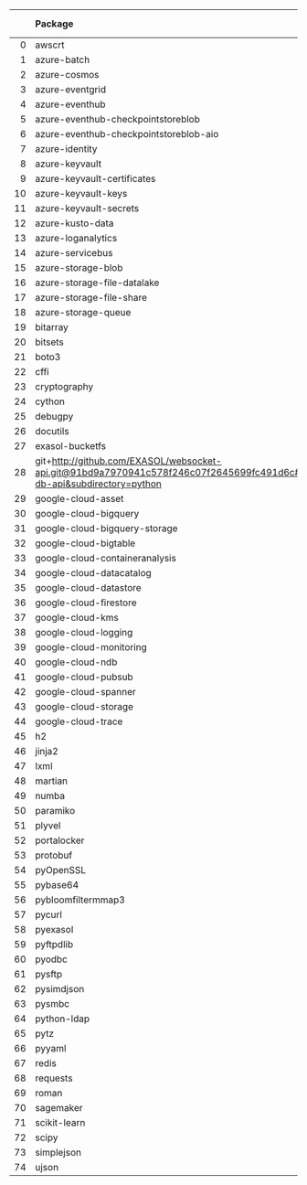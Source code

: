 <!-- markdown-link-check-disable -->

|    | Package                                                                                                                       | Version in 10.0.0    | Version in 10.1.0    | Status   |
|---:|:------------------------------------------------------------------------------------------------------------------------------|:---------------------|:---------------------|:---------|
|  0 | awscrt                                                                                                                        | 0.20.9               | 0.20.9               |          |
|  1 | azure-batch                                                                                                                   | 14.2.0               | 14.2.0               |          |
|  2 | azure-cosmos                                                                                                                  | 4.6.0                | 4.6.0                |          |
|  3 | azure-eventgrid                                                                                                               | 4.19.0               | 4.19.0               |          |
|  4 | azure-eventhub                                                                                                                | 5.11.7               | 5.11.7               |          |
|  5 | azure-eventhub-checkpointstoreblob                                                                                            | 1.1.4                | 1.1.4                |          |
|  6 | azure-eventhub-checkpointstoreblob-aio                                                                                        | 1.1.4                | 1.1.4                |          |
|  7 | azure-identity                                                                                                                | 1.16.0               | 1.16.0               |          |
|  8 | azure-keyvault                                                                                                                | 4.2.0                | 4.2.0                |          |
|  9 | azure-keyvault-certificates                                                                                                   | 4.8.0                | 4.8.0                |          |
| 10 | azure-keyvault-keys                                                                                                           | 4.9.0                | 4.9.0                |          |
| 11 | azure-keyvault-secrets                                                                                                        | 4.8.0                | 4.8.0                |          |
| 12 | azure-kusto-data                                                                                                              | 4.4.0                | 4.4.0                |          |
| 13 | azure-loganalytics                                                                                                            | 0.1.1                | 0.1.1                |          |
| 14 | azure-servicebus                                                                                                              | 7.12.1               | 7.12.1               |          |
| 15 | azure-storage-blob                                                                                                            | 12.19.1              | 12.19.1              |          |
| 16 | azure-storage-file-datalake                                                                                                   | 12.14.0              | 12.14.0              |          |
| 17 | azure-storage-file-share                                                                                                      | 12.15.0              | 12.15.0              |          |
| 18 | azure-storage-queue                                                                                                           | 12.9.0               | 12.9.0               |          |
| 19 | bitarray                                                                                                                      | 2.9.2                | 2.9.2                |          |
| 20 | bitsets                                                                                                                       | 0.8.4                | 0.8.4                |          |
| 21 | boto3                                                                                                                         | 1.34.98              | 1.34.98              |          |
| 22 | cffi                                                                                                                          | 1.16.0               | 1.16.0               |          |
| 23 | cryptography                                                                                                                  | 42.0.6               | 42.0.6               |          |
| 24 | cython                                                                                                                        | 3.0.10               | 3.0.10               |          |
| 25 | debugpy                                                                                                                       | 1.8.1                | 1.8.1                |          |
| 26 | docutils                                                                                                                      | 0.21.2               | 0.21.2               |          |
| 27 | exasol-bucketfs                                                                                                               | 2.0.0                | 2.0.0                |          |
| 28 | git+http://github.com/EXASOL/websocket-api.git@91bd9a7970941c578f246c07f2645699fc491d6c#egg=exasol-db-api&subdirectory=python | No version specified | No version specified |          |
| 29 | google-cloud-asset                                                                                                            | 3.26.1               | 3.26.1               |          |
| 30 | google-cloud-bigquery                                                                                                         | 3.21.0               | 3.21.0               |          |
| 31 | google-cloud-bigquery-storage                                                                                                 | 2.25.0               | 2.25.0               |          |
| 32 | google-cloud-bigtable                                                                                                         | 2.23.1               | 2.23.1               |          |
| 33 | google-cloud-containeranalysis                                                                                                | 2.14.3               | 2.14.3               |          |
| 34 | google-cloud-datacatalog                                                                                                      | 3.19.0               | 3.19.0               |          |
| 35 | google-cloud-datastore                                                                                                        | 2.19.0               | 2.19.0               |          |
| 36 | google-cloud-firestore                                                                                                        | 2.16.0               | 2.16.0               |          |
| 37 | google-cloud-kms                                                                                                              | 2.21.4               | 2.21.4               |          |
| 38 | google-cloud-logging                                                                                                          | 3.10.0               | 3.10.0               |          |
| 39 | google-cloud-monitoring                                                                                                       | 2.21.0               | 2.21.0               |          |
| 40 | google-cloud-ndb                                                                                                              | 2.3.1                | 2.3.1                |          |
| 41 | google-cloud-pubsub                                                                                                           | 2.21.1               | 2.21.1               |          |
| 42 | google-cloud-spanner                                                                                                          | 3.46.0               | 3.46.0               |          |
| 43 | google-cloud-storage                                                                                                          | 2.16.0               | 2.16.0               |          |
| 44 | google-cloud-trace                                                                                                            | 1.13.3               | 1.13.3               |          |
| 45 | h2                                                                                                                            | 4.1.0                | 4.1.0                |          |
| 46 | jinja2                                                                                                                        | 3.1.4                | 3.1.4                |          |
| 47 | lxml                                                                                                                          | 5.2.1                | 5.2.1                |          |
| 48 | martian                                                                                                                       | 2.0.post1            | 2.0.post1            |          |
| 49 | numba                                                                                                                         | 0.59.1               | 0.59.1               |          |
| 50 | paramiko                                                                                                                      | 3.4.0                | 3.4.0                |          |
| 51 | plyvel                                                                                                                        | 1.5.1                | 1.5.1                |          |
| 52 | portalocker                                                                                                                   | 3.1.1                | 3.1.1                |          |
| 53 | protobuf                                                                                                                      | 4.25.8               | 4.25.8               |          |
| 54 | pyOpenSSL                                                                                                                     | 24.1.0               | 24.1.0               |          |
| 55 | pybase64                                                                                                                      | 1.3.2                | 1.3.2                |          |
| 56 | pybloomfiltermmap3                                                                                                            | 0.5.7                | 0.5.7                |          |
| 57 | pycurl                                                                                                                        | 7.45.3               | 7.45.3               |          |
| 58 | pyexasol                                                                                                                      | 0.25.2               | 0.25.2               |          |
| 59 | pyftpdlib                                                                                                                     | 1.5.9                | 1.5.9                |          |
| 60 | pyodbc                                                                                                                        | 5.1.0                | 5.1.0                |          |
| 61 | pysftp                                                                                                                        | 0.2.9                | 0.2.9                |          |
| 62 | pysimdjson                                                                                                                    | 6.0.2                | 6.0.2                |          |
| 63 | pysmbc                                                                                                                        | 1.0.25.1             | 1.0.25.1             |          |
| 64 | python-ldap                                                                                                                   | 3.4.4                | 3.4.4                |          |
| 65 | pytz                                                                                                                          | 2024.1               | 2024.1               |          |
| 66 | pyyaml                                                                                                                        | 6.0.1                | 6.0.1                |          |
| 67 | redis                                                                                                                         | 5.0.4                | 5.0.4                |          |
| 68 | requests                                                                                                                      | 2.32.4               | 2.32.4               |          |
| 69 | roman                                                                                                                         | 4.2                  | 4.2                  |          |
| 70 | sagemaker                                                                                                                     | 2.218.1              | 2.218.1              |          |
| 71 | scikit-learn                                                                                                                  | 1.4.2                | 1.4.2                |          |
| 72 | scipy                                                                                                                         | 1.13.0               | 1.13.0               |          |
| 73 | simplejson                                                                                                                    | 3.19.2               | 3.19.2               |          |
| 74 | ujson                                                                                                                         | 5.9.0                | 5.9.0                |          |